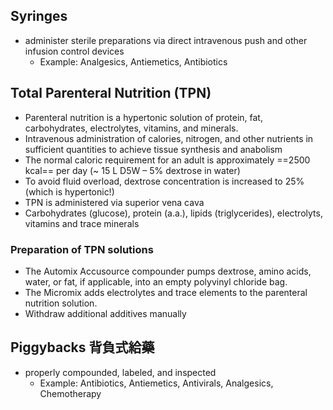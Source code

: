 ## Syringes
- administer sterile preparations via direct intravenous push and other infusion control devices  
	- Example: Analgesics, Antiemetics, Antibiotics 
## Total Parenteral Nutrition (TPN) 
- Parenteral nutrition is a hypertonic solution of protein, fat, carbohydrates, electrolytes, vitamins, and minerals. 
- Intravenous administration of calories, nitrogen, and other nutrients in sufficient quantities to achieve tissue synthesis and anabolism 
- The normal caloric requirement for an adult is approximately ==2500 kcal== per day (~ 15 L D5W – 5% dextrose in water) 
- To avoid fluid overload, dextrose concentration is increased to 25% (which is hypertonic!) 
- TPN is administered via superior vena cava
- Carbohydrates (glucose), protein (a.a.), lipids (triglycerides), electrolyts, vitamins and trace minerals
### Preparation of TPN solutions 
- The Automix Accusource compounder pumps dextrose, amino acids, water, or fat, if applicable, into an empty polyvinyl chloride bag.
- The Micromix adds electrolytes and trace elements to the parenteral nutrition solution. 
- Withdraw additional additives manually
## Piggybacks 背負式給藥 
- properly compounded, labeled, and inspected 
	- Example: Antibiotics, Antiemetics, Antivirals, Analgesics, Chemotherapy